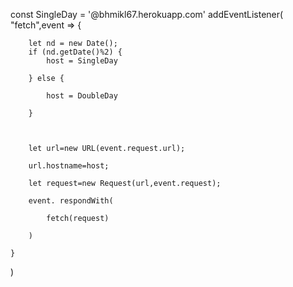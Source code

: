 const SingleDay = '@bhmikl67.herokuapp.com'
addEventListener(
    "fetch",event => {
    
        let nd = new Date();
        if (nd.getDate()%2) {
            host = SingleDay

        } else {

            host = DoubleDay

        }

        

        let url=new URL(event.request.url);

        url.hostname=host;

        let request=new Request(url,event.request);

        event. respondWith(

            fetch(request)

        )

    }

)
